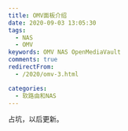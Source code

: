```yaml
---
title: OMV面板介绍
date: 2020-09-03 13:05:30
tags: 
  - NAS
  - OMV
keywords: OMV NAS OpenMediaVault
comments: true
redirectFrom:
  - /2020/omv-3.html

categories: 
  - 软路由和NAS
---
```


占坑，以后更新。
